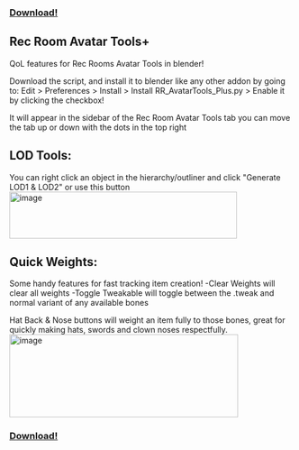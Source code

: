 ### [Download!](https://github.com/BlueASIS/Rec-Room-Avatar-Tools-Plus/releases/download/0.0.3/RecRoom_Avatar_Tools_Plus.zip)

## Rec Room Avatar Tools+

QoL features for Rec Rooms Avatar Tools in blender!

Download the script, and install it to blender like any other addon by going to:
Edit > Preferences > Install > Install RR_AvatarTools_Plus.py > Enable it by clicking the checkbox!

It will appear in the sidebar of the Rec Room Avatar Tools tab
you can move the tab up or down with the dots in the top right

## LOD Tools:
You can right click an object in the hierarchy/outliner and click "Generate LOD1 & LOD2" or use this button
<img width="404" height="83" alt="image" src="https://github.com/user-attachments/assets/dbd58d06-f788-4be1-8896-0f5de39d77ea" />

## Quick Weights:
Some handy features for fast tracking item creation!
-Clear Weights will clear all weights
-Toggle Tweakable will toggle between the .tweak and normal variant of any available bones

Hat Back & Nose buttons will weight an item fully to those bones, great for quickly making hats, swords and clown noses respectfully.
<img width="406" height="147" alt="image" src="https://github.com/user-attachments/assets/3d2ffb03-023c-4637-a823-2f64a6aa8f17" />

### [Download!](https://github.com/BlueASIS/Rec-Room-Avatar-Tools-Plus/releases/download/0.0.3/RecRoom_Avatar_Tools_Plus.zip)


